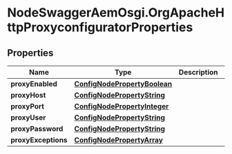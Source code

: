 # NodeSwaggerAemOsgi.OrgApacheHttpProxyconfiguratorProperties

## Properties

Name | Type | Description | Notes
------------ | ------------- | ------------- | -------------
**proxyEnabled** | [**ConfigNodePropertyBoolean**](ConfigNodePropertyBoolean.md) |  | [optional] 
**proxyHost** | [**ConfigNodePropertyString**](ConfigNodePropertyString.md) |  | [optional] 
**proxyPort** | [**ConfigNodePropertyInteger**](ConfigNodePropertyInteger.md) |  | [optional] 
**proxyUser** | [**ConfigNodePropertyString**](ConfigNodePropertyString.md) |  | [optional] 
**proxyPassword** | [**ConfigNodePropertyString**](ConfigNodePropertyString.md) |  | [optional] 
**proxyExceptions** | [**ConfigNodePropertyArray**](ConfigNodePropertyArray.md) |  | [optional] 


